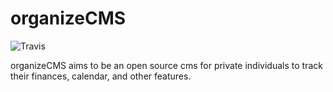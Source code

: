 organizeCMS
===========

![Travis](https://travis-ci.org/organizeCMS/organizeCMS.svg?branch=master)

organizeCMS aims to be an open source cms for private individuals to track their finances, calendar, and other features.
